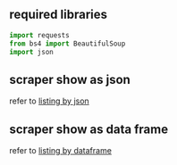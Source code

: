 ## required libraries 
```py
import requests
from bs4 import BeautifulSoup
import json
```

## scraper show as json 
refer to [listing by json](/return%20as%20json.py)


## scraper show as data frame 
refer to [listing by dataframe](/return%20as%20data%20frame.py.py)
